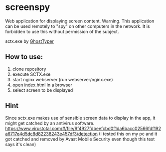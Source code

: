 # screenspy

Web application for displaying screen content. 
Warning. This application can be used remotely to "spy" on other computers in the network. It is forbidden to use this without permission of the subject.

sctx.exe by [GhostTyper](https://github.com/GhostTyper) 

## How to use:

1. clone repository
2. execute SCTX.exe
3. start nginx webserver (run webserver/nginx.exe)
4. open index.html in a browser
5. select screen to be displayed

## Hint

Since sctx.exe makes use of sensible screen data to display in the app, it might get catched by an antivirus software.
https://www.virustotal.com/#/file/9f4927fdbeefcbd0f1da6bacc02566fdf192a6717e4d5dc8d82238243e457df3/detection
(I tested this on my pc and it got catched and removed by Avast Mobile Security even though this test says it's clean)
